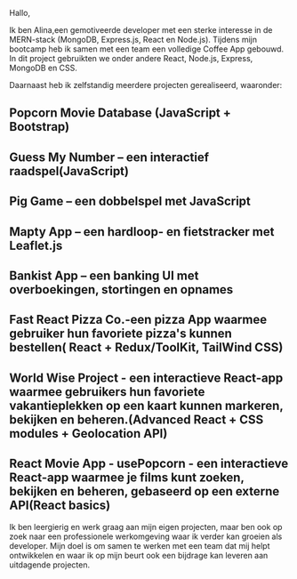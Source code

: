 Hallo, 

Ik ben Alina,een gemotiveerde developer met een sterke interesse in de MERN-stack (MongoDB, Express.js, React en Node.js).
Tijdens mijn bootcamp heb ik samen met een team een volledige Coffee App gebouwd. In dit project gebruikten we onder andere React, Node.js, Express, MongoDB en CSS.

 Daarnaast heb ik zelfstandig meerdere projecten gerealiseerd, waaronder:

## Popcorn Movie Database (JavaScript + Bootstrap)

## Guess My Number – een interactief raadspel(JavaScript)

## Pig Game – een dobbelspel met JavaScript

## Mapty App – een hardloop- en fietstracker met Leaflet.js

## Bankist App – een banking UI met overboekingen, stortingen en opnames

## Fast React Pizza Co.-een pizza App waarmee gebruiker hun favoriete pizza's kunnen bestellen( React +  Redux/ToolKit, TailWind CSS)

## World Wise Project - een interactieve React-app waarmee gebruikers hun favoriete vakantieplekken op een kaart kunnen markeren, bekijken en beheren.(Advanced React  + CSS modules + Geolocation API)

## React Movie App - usePopcorn - een interactieve React-app waarmee je films kunt zoeken, bekijken en beheren, gebaseerd op een externe API(React basics) 

Ik ben leergierig en werk graag aan mijn eigen projecten, maar ben ook op zoek naar een professionele werkomgeving waar ik verder kan groeien als developer.
Mijn doel is om samen te werken met een team dat mij helpt ontwikkelen en waar ik op mijn beurt ook een bijdrage kan leveren aan uitdagende projecten.

